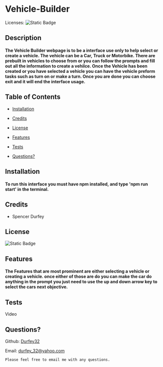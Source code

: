 
# Vehicle-Builder

Licenses: ![Static Badge](https://img.shields.io/badge/None-blue) 
 

## Description
#### The Vehicle Builder webpage is to be a interface use only to help select or create a vehicle. The vehicle can be a Car, Truck or Motorbike. There are prebuilt in vehicles to choose from or you can follow the prompts and fill out all the information to create a vehilce. Once the Vehicle has been created or you have selected a vehicle you can have the vehicle preform tasks such as turn on or make a turn. Once you are done you can choose exit and it will end the interface usage. 

## Table of Contents
* [Installation](#installation)

* [Credits](#credits)
* [License](#license)
* [Features](#features)

* [Tests](#tests)
* [Questions?](#questions)


## Installation
#### To run this interface you must have npm installed, and type 'npm run start' in the terminal.

## Credits
* Spencer Durfey


## License
![Static Badge](https://img.shields.io/badge/None-blue) 




## Features
#### The Features that are most prominent are either selecting a vehicle or creating a vehicle. once either of those are do you can make the car do anything in the prompt you just need to use the up and down arrow key to select the cars next objective. 




## Tests
Video


## Questions?
Github: [Durfey32](https://github.com/Durfey32) 

Email: [durfey_32@yahoo.com](mailto:durfey_32@yahoo.com) 

```Please feel free to email me with any questions.```
